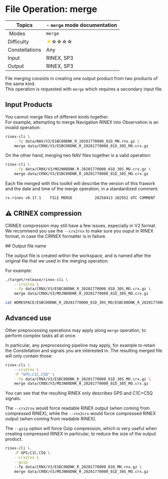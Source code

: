 File Operation: merge
=====================

| Topics         | - `merge` mode documentation                                         |
|----------------|----------------------------------------------------------------------|
| Modes          | `merge`                                                              |
| Difficulty     | <span style="color:gold"> &#9733;</span>&#9734;&#9734;&#9734;&#9734; |
| Constellations | Any                                                                  |
| Input          | RINEX, SP3                                                           |
| Output         | RINEX, SP3                                                           |

File merging consists in creating one output product from two products of the same kind.  
This operation is requested with `merge` which requires a secondary input file.

## Input Products

You cannot merge files of different kinds together.  
For example, attempting to merge Navigation RINEX into Observation is an invalid operation:

```bash
rinex-cli \
    --fp data/NAV/V3/ESBC00DNK_R_20201770000_01D_MN.rnx.gz \
    merge data/CRNX/V3/ESBC00DNK_R_20201770000_01D_30S_MO.crx.gz
```

On the other hand, merging two NAV files together is a valid operation:

```bash
rinex-cli \
    --fp data/CRNX/V3/MOJN00DNK_R_20201770000_01D_30S_MO.crx.gz \
    merge data/CRNX/V3/ESBC00DNK_R_20201770000_01D_30S_MO.crx.gz
```

Each file merged with this toolkit will describe the version of this frawork and
the date and time of the merge operation, in a standardized comment:

```bash
rs-rinex v0.17.1    FILE MERGE          20250413 102952 UTC COMMENT
```

## :warning: CRINEX compression

CRINEX compression may still have a few issues, especially in V2 format.
We recommend you use the `--crx2rnx` to make sure you ouput in RINEX format,
in case the CRINEX formatter is in failure.

## Output file name

The output file is created within the workspace, and is named after the original file that we used in the merging operation.

For example:

```bash
./target/release/rinex-cli \
    --crx2rnx \
    --fp data/CRNX/V3/ESBC00DNK_R_20201770000_01D_30S_MO.crx.gz \
    merge data/CRNX/V3/MOJN00DNK_R_20201770000_01D_30S_MO.crx.gz

cat WORKSPACE/ESBC00DNK_R_20201770000_01D_30S_MO/ESBC00DNK_R_20201770000_01D_30S_MO.rnx
```

## Advanced use

Other preprocessing operations may apply along `merge` operation,
to perform complex tasks all at once.

In particular, any preprocessing pipeline may apply, for example to retain
the Constellation and signals you are interested in. The resulting merged file
will only contain those:

```bash
rinex-cli \
    --crx2rnx \
    -P "GPS;C1C,C5Q" \
    --fp data/CRNX/V3/ESBC00DNK_R_20201770000_01D_30S_MO.crx.gz \
    merge data/CRNX/V3/MOJN00DNK_R_20201770000_01D_30S_MO.crx.gz
```

You can see that the resulting RINEX only describes GPS and C1C+C5Q signals.

The `--crx2rnx` would force readable RINEX output (when coming from compressed RINEX), 
while the `--rnx2crx` would force compressed RINEX output (when coming from readable RINEX).

The `--gzip` option will force Gzip compression, which is very useful when creating compressed RINEX in particular,
to reduce the size of the output product.

```bash
rinex-cli \
    -P GPS;C1C,C5Q \
    --crx2rnx \
    --gzip
    --fp data/CRNX/V3/ESBC00DNK_R_20201770000_01D_MN.rnx.gz \
    merge data/CRNX/V3/MOJN00DNK_R_20201770000_01D_30S_MO.crx.gz
```
